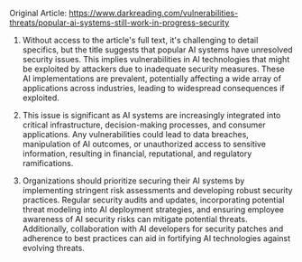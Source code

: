 Original Article: https://www.darkreading.com/vulnerabilities-threats/popular-ai-systems-still-work-in-progress-security

1) Without access to the article's full text, it's challenging to detail specifics, but the title suggests that popular AI systems have unresolved security issues. This implies vulnerabilities in AI technologies that might be exploited by attackers due to inadequate security measures. These AI implementations are prevalent, potentially affecting a wide array of applications across industries, leading to widespread consequences if exploited.

2) This issue is significant as AI systems are increasingly integrated into critical infrastructure, decision-making processes, and consumer applications. Any vulnerabilities could lead to data breaches, manipulation of AI outcomes, or unauthorized access to sensitive information, resulting in financial, reputational, and regulatory ramifications.

3) Organizations should prioritize securing their AI systems by implementing stringent risk assessments and developing robust security practices. Regular security audits and updates, incorporating potential threat modeling into AI deployment strategies, and ensuring employee awareness of AI security risks can mitigate potential threats. Additionally, collaboration with AI developers for security patches and adherence to best practices can aid in fortifying AI technologies against evolving threats.